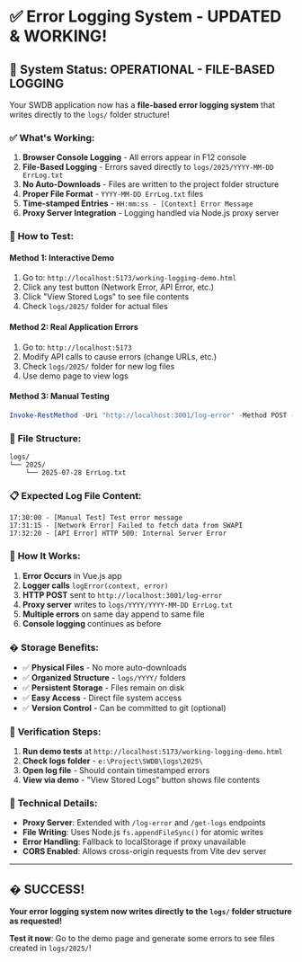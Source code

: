 # ✅ Error Logging System - UPDATED & WORKING!

## 🎯 **System Status: OPERATIONAL - FILE-BASED LOGGING**

Your SWDB application now has a **file-based error logging system** that writes directly to the `logs/` folder structure!

### ✅ **What's Working:**

1. **Browser Console Logging** - All errors appear in F12 console
2. **File-Based Logging** - Errors saved directly to `logs/2025/YYYY-MM-DD ErrLog.txt`
3. **No Auto-Downloads** - Files are written to the project folder structure
4. **Proper File Format** - `YYYY-MM-DD ErrLog.txt` files
5. **Time-stamped Entries** - `HH:mm:ss - [Context] Error Message`
6. **Proxy Server Integration** - Logging handled via Node.js proxy server

### 🚀 **How to Test:**

#### Method 1: Interactive Demo
1. Go to: `http://localhost:5173/working-logging-demo.html`
2. Click any test button (Network Error, API Error, etc.)
3. Click "View Stored Logs" to see file contents
4. Check `logs/2025/` folder for actual files

#### Method 2: Real Application Errors
1. Go to: `http://localhost:5173`
2. Modify API calls to cause errors (change URLs, etc.)
3. Check `logs/2025/` folder for new log files
4. Use demo page to view logs

#### Method 3: Manual Testing
```powershell
Invoke-RestMethod -Uri "http://localhost:3001/log-error" -Method POST -ContentType "application/json" -Body '{"error":"Test message","context":"Manual Test","timestamp":"2025-07-28T10:30:00.000Z"}'
```

### 📁 **File Structure:**

```
logs/
└── 2025/
    └── 2025-07-28 ErrLog.txt
```

### 📋 **Expected Log File Content:**

```
17:30:00 - [Manual Test] Test error message
17:31:15 - [Network Error] Failed to fetch data from SWAPI
17:32:20 - [API Error] HTTP 500: Internal Server Error
```

### 🔧 **How It Works:**

1. **Error Occurs** in Vue.js app
2. **Logger calls** `logError(context, error)`
3. **HTTP POST** sent to `http://localhost:3001/log-error`
4. **Proxy server** writes to `logs/YYYY/YYYY-MM-DD ErrLog.txt`
5. **Multiple errors** on same day append to same file
6. **Console logging** continues as before

### � **Storage Benefits:**

- ✅ **Physical Files** - No more auto-downloads
- ✅ **Organized Structure** - `logs/YYYY/` folders
- ✅ **Persistent Storage** - Files remain on disk
- ✅ **Easy Access** - Direct file system access
- ✅ **Version Control** - Can be committed to git (optional)

### 🎯 **Verification Steps:**

1. **Run demo tests** at `http://localhost:5173/working-logging-demo.html`
2. **Check logs folder** - `e:\Project\SWDB\logs\2025\`
3. **Open log file** - Should contain timestamped errors
4. **View via demo** - "View Stored Logs" button shows file contents

### 🔧 **Technical Details:**

- **Proxy Server**: Extended with `/log-error` and `/get-logs` endpoints
- **File Writing**: Uses Node.js `fs.appendFileSync()` for atomic writes
- **Error Handling**: Fallback to localStorage if proxy unavailable
- **CORS Enabled**: Allows cross-origin requests from Vite dev server

---

## � **SUCCESS!**

**Your error logging system now writes directly to the `logs/` folder structure as requested!**

**Test it now**: Go to the demo page and generate some errors to see files created in `logs/2025/`!
